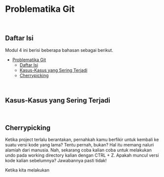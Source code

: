 # Problematika Git



</br>

## Daftar Isi

Modul 4 ini berisi beberapa bahasan sebagai berikut.

- [Problematika Git](#problematika-git)
  - [Daftar Isi](#daftar-isi)
  - [Kasus-Kasus yang Sering Terjadi](#kasus-kasus-yang-sering-terjadi)
  - [Cherrypicking](#cherrypicking)

</br>

## Kasus-Kasus yang Sering Terjadi



</br>

## Cherrypicking

Ketika project terlalu berantakan, pernahkah kamu berfikir untuk kembali ke suatu versi kode yang lama? Tentu pernah, bukan? Hal itu memang naluri alamiah dari manusia. Nah, sekarang coba kalian coba untuk melakukan undo pada working directory kalian dengan CTRL + Z. Apakah muncul versi kode kalian sebelumnya? Jawabannya pasti tidak!

Ketika kita melakukan 